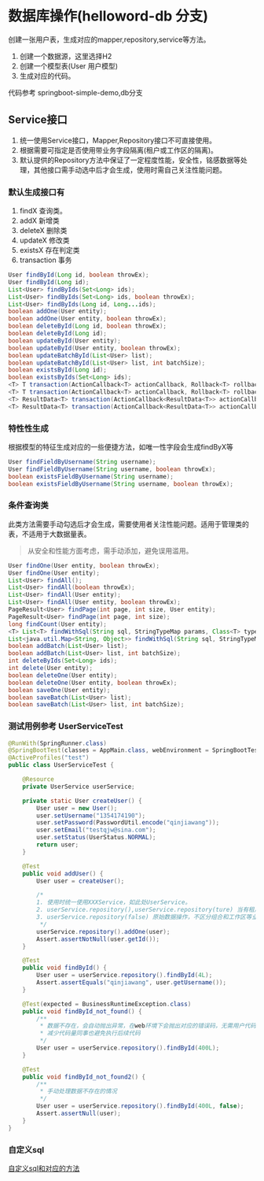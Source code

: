 # 数据库操作(helloword-db 分支)

创建一张用户表，生成对应的mapper,repository,service等方法。

1. 创建一个数据源，这里选择H2
2. 创建一个模型表(User 用户模型)
3. 生成对应的代码。

代码参考 springboot-simple-demo,db分支

## Service接口
1. 统一使用Service接口，Mapper,Repository接口不可直接使用。
2. 根据需要可指定是否使用带业务字段隔离(租户或工作区的隔离)。
3. 默认提供的Repository方法中保证了一定程度性能，安全性，铭感数据等处理，其他接口需手动选中后才会生成，使用时需自己关注性能问题。

### 默认生成接口有
1. findX  查询类。
2. addX 新增类
3. deleteX 删除类
4. updateX 修改类
5. existsX 存在判定类
6. transaction 事务

```java
User findById(Long id, boolean throwEx);
User findById(Long id);
List<User> findByIds(Set<Long> ids);
List<User> findByIds(Set<Long> ids, boolean throwEx);
List<User> findByIds(Long id, Long...ids);
boolean addOne(User entity);
boolean addOne(User entity, boolean throwEx);
boolean deleteById(Long id, boolean throwEx);
boolean deleteById(Long id);
boolean updateById(User entity);
boolean updateById(User entity, boolean throwEx);
boolean updateBatchById(List<User> list);
boolean updateBatchById(List<User> list, int batchSize);
boolean existsById(Long id);
boolean existsByIds(Set<Long> ids);
<T> T transaction(ActionCallback<T> actionCallback, Rollback<T> rollback);
<T> T transaction(ActionCallback<T> actionCallback, Rollback<T> rollback, boolean throwEx);
<T> ResultData<T> transaction(ActionCallback<ResultData<T>> actionCallback);
<T> ResultData<T> transaction(ActionCallback<ResultData<T>> actionCallback, boolean throwEx);
```

### 特性性生成

根据模型的特征生成对应的一些便捷方法，如唯一性字段会生成findByX等

```java
User findFieldByUsername(String username);
User findFieldByUsername(String username, boolean throwEx);
boolean existsFieldByUsername(String username);
boolean existsFieldByUsername(String username, boolean throwEx);
```

### 条件查询类

此类方法需要手动勾选后才会生成，需要使用者关注性能问题。适用于管理类的表，不适用于大数据量表。

> 从安全和性能方面考虑，需手动添加，避免误用滥用。

```java
User findOne(User entity, boolean throwEx);
User findOne(User entity);
List<User> findAll();
List<User> findAll(boolean throwEx);
List<User> findAll(User entity);
List<User> findAll(User entity, boolean throwEx);
PageResult<User> findPage(int page, int size, User entity);
PageResult<User> findPage(int page, int size);
long findCount(User entity);
<T> List<T> findWithSql(String sql, StringTypeMap params, Class<T> typeClass);
List<java.util.Map<String, Object>> findWithSql(String sql, StringTypeMap params);
boolean addBatch(List<User> list);
boolean addBatch(List<User> list, int batchSize);
int deleteByIds(Set<Long> ids);
int delete(User entity);
boolean deleteOne(User entity);
boolean deleteOne(User entity, boolean throwEx);
boolean saveOne(User entity);
boolean saveBatch(List<User> list);
boolean saveBatch(List<User> list, int batchSize);
```

### 测试用例参考 UserServiceTest

```java
@RunWith(SpringRunner.class)
@SpringBootTest(classes = AppMain.class, webEnvironment = SpringBootTest.WebEnvironment.RANDOM_PORT)
@ActiveProfiles("test")
public class UserServiceTest {

    @Resource
    private UserService userService;

    private static User createUser() {
        User user = new User();
        user.setUsername("1354174190");
        user.setPassword(PasswordUtil.encode("qinjiawang"));
        user.setEmail("testqjw@sina.com");
        user.setStatus(UserStatus.NORMAL);
        return user;
    }

    @Test
    public void addUser() {
        User user = createUser();

        /*
        1. 使用时统一使用XXXService，如此处UserService。
        2. userService.repository(),userService.repository(ture) 当有租户或工作区等业务字段时会进行数据隔离。
        3. userService.repository(false) 原始数据操作，不区分组合和工作区等业务字段。
         */
        userService.repository().addOne(user);
        Assert.assertNotNull(user.getId());
    }

    @Test
    public void findById() {
        User user = userService.repository().findById(4L);
        Assert.assertEquals("qinjiawang", user.getUsername());
    }

    @Test(expected = BusinessRuntimeException.class)
    public void findById_not_found() {
        /**
         * 数据不存在，会自动抛出异常，在web环境下会抛出对应的错误码，无需用户代码进行判断。
         * 减少代码量同事也避免执行后续代码
         */
        User user = userService.repository().findById(400L);
    }

    @Test
    public void findById_not_found2() {
        /**
         * 手动处理数据不存在的情况
         */
        User user = userService.repository().findById(400L, false);
        Assert.assertNull(user);
    }
}
```

### 自定义sql
[自定义sql和对应的方法](./db.md)
